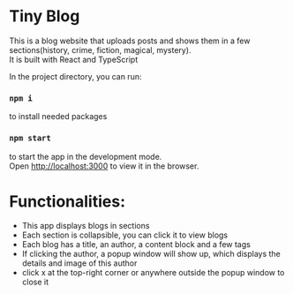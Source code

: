 # Tiny Blog
This is a blog website that uploads posts and shows them in a few sections(history, crime, fiction, magical, mystery).  
It is built with React and TypeScript

In the project directory, you can run:
### `npm i`
to install needed packages

### `npm start`

to start the app in the development mode.\
Open [http://localhost:3000](http://localhost:3000) to view it in the browser.

# Functionalities:
- This app displays blogs in sections
- Each section is collapsible, you can click it to view blogs
- Each blog has a title, an author, a content block and  a few tags
- If clicking the author, a popup window will show up, which displays the details and image of this author
- click x at the top-right corner or anywhere outside the popup window to close it







